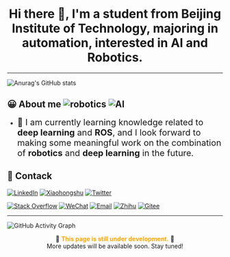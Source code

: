 
<h1 align="center">Hi there 👋, I'm a student from Beijing Institute of Technology, majoring in automation, interested in <strong>AI</strong> and <strong>Robotics</strong>.</h1>

___

![Anurag's GitHub stats](https://github-readme-stats.vercel.app/api?username=QuarryFlow&show_icons=true&count_private=true&theme=gruvbox)

## 😀 About me  ![robotics](https://img.shields.io/badge/robotics-green) ![AI](https://img.shields.io/badge/AI-blue)
- <span style="font-size: 20px;">📝 I am currently learning knowledge related to <strong>deep learning</strong> and <strong>ROS</strong>, and I look forward to making some meaningful work on the combination of <strong>robotics</strong> and <strong>deep learning</strong> in the future.</span>





## 📨 Contack 


[![LinkedIn](https://img.shields.io/badge/LinkedIn-blue?logo=linkedin)](https://www.linkedin.com/in/your-linkedin)
[![Xiaohongshu](https://img.shields.io/badge/Xiaohongshu-red?logo=twitter)](https://www.xiaohongshu.com/)
[![Twitter](https://img.shields.io/badge/Twitter-blue?logo=twitter)](https://twitter.com/your-twitter)

[![Stack Overflow](https://img.shields.io/badge/Stack_Overflow-F58025?logo=stack-overflow)](https://stackoverflow.com/users/your-stackoverflow)
[![WeChat](https://img.shields.io/badge/WeChat-07C160?logo=wechat)](https://your-wechat-link)
[![Email](https://img.shields.io/badge/Email-D14836?logo=gmail&logoColor=white)](mailto:your-email@example.com)
[![Zhihu](https://img.shields.io/badge/Zhihu-blue?logo=zhihu)](https://www.zhihu.com/people/your-zhihu)
[![Gitee](https://img.shields.io/badge/Gitee-red?logo=gitee)](https://gitee.com/your-gitee)

---
![GitHub Activity Graph](https://github-readme-activity-graph.vercel.app/graph?username=QuarryFlow&bg_color=0d1117&color=FFD700&line=FFA500&point=FFFFFF&area=true&hide_border=true)


<p align="center">
  🚧 <strong><span style="color:#FFA500;">This page is still under development.</span></strong> 🚧 <br>
  More updates will be available soon. Stay tuned!
</p>

